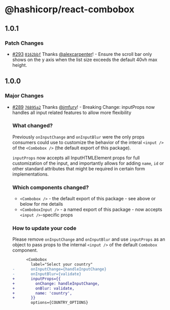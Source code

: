 # @hashicorp/react-combobox

## 1.0.1

### Patch Changes

- [#293](https://github.com/hashicorp/react-components/pull/293) [`0162bbf`](https://github.com/hashicorp/react-components/commit/0162bbf6ceccab1962c6e6e5947856d2ea8d5739) Thanks [@alexcarpenter](https://github.com/alexcarpenter)! - Ensure the scroll bar only shows on the y axis when the list size exceeds the default 40vh max height.

## 1.0.0

### Major Changes

- [#289](https://github.com/hashicorp/react-components/pull/289) [`76895a2`](https://github.com/hashicorp/react-components/commit/76895a24d56ddacba06a331d9c5a1ac146cdaf6f) Thanks [@jmfury](https://github.com/jmfury)! - Breaking Change: inputProps now handles all input related features to allow more flexibility

  ### What changed?

  Previously `onInputChange` and `onInputBlur` were the only props consumers could use to customize the behavior of the interal `<input />` of the `<Combobox />` (the default export of this package).

  `inputProps` now accepts all InputHTMLElement props for full customization of the input, and importantly allows for adding `name`, `id` or other standard attributes that might be required in certain form implementations.

  ### Which components changed?

  - `<Combobox />` - the default export of this package - see above or below for me details
  - `<ComboboxInput />` - a named export of this package - now accepts `<input />`-specific props

  ### How to update your code

  Please remove `onInputChange` and `onInputBlur` and use `inputProps` as an object to pass props to the internal `<input />` of the default `Combobox` component.

  ```diff
        <Combobox
          label="Select your country"
  -       onInputChange={handleInputChange}
  -       onInputBlur={validate}
  +       inputProps={{
  +         onChange: handleInputChange,
  +         onBlur: validate,
  +         name: 'country',
  +       }}
          options={COUNTRY_OPTIONS}
  ```
